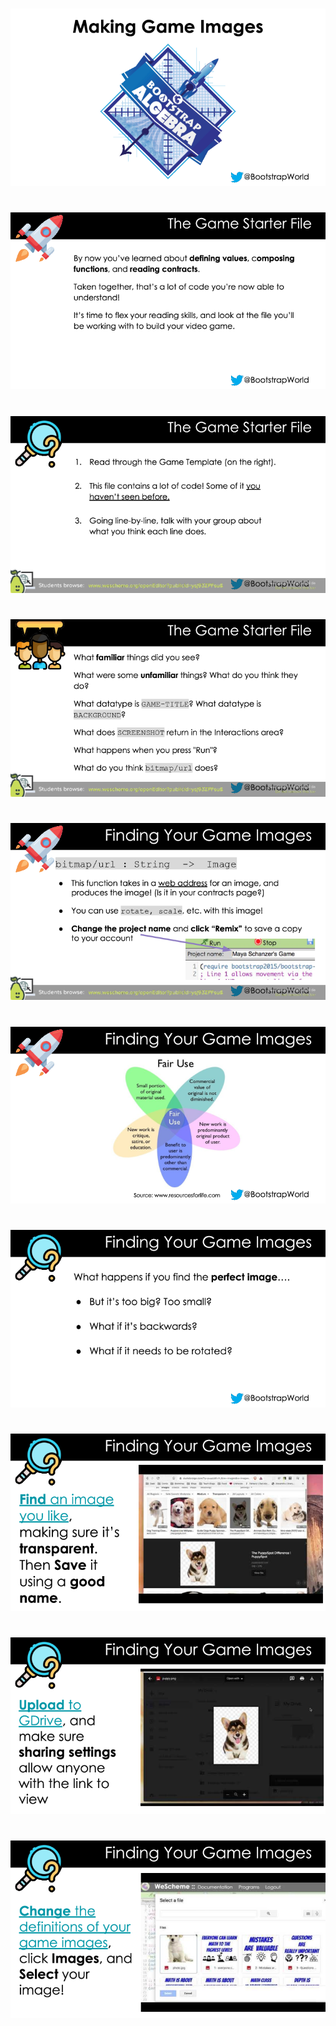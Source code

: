#

![Making_Game_Images-WeScheme-0000.png](Making_Game_Images-WeScheme-0000.png)

#

![Making_Game_Images-WeScheme-0001.png](Making_Game_Images-WeScheme-0001.png)

#

![Making_Game_Images-WeScheme-0002.png](Making_Game_Images-WeScheme-0002.png)

#

![Making_Game_Images-WeScheme-0003.png](Making_Game_Images-WeScheme-0003.png)

#

![Making_Game_Images-WeScheme-0004.png](Making_Game_Images-WeScheme-0004.png)

#

![Making_Game_Images-WeScheme-0005.png](Making_Game_Images-WeScheme-0005.png)

#

![Making_Game_Images-WeScheme-0006.png](Making_Game_Images-WeScheme-0006.png)

#

![Making_Game_Images-WeScheme-0007.png](Making_Game_Images-WeScheme-0007.png)

#

![Making_Game_Images-WeScheme-0008.png](Making_Game_Images-WeScheme-0008.png)

#

![Making_Game_Images-WeScheme-0009.png](Making_Game_Images-WeScheme-0009.png)

